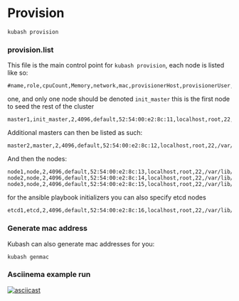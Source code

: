 # Provision


```
kubash provision
```

### provision.list

This file is the main control point for `kubash provision`, each node is listed like so:

```
#name,role,cpuCount,Memory,network,mac,provisionerHost,provisionerUser,provisionerPort,provisionerBasePath,os,virt
```

one, and only one node should be denoted `init_master` this is the first node to seed the rest of the cluster

```
master1,init_master,2,4096,default,52:54:00:e2:8c:11,localhost,root,22,/var/lib/libvirt/images,ubuntu,qemu
```

Additional masters can then be listed as such:

```
master2,master,2,4096,default,52:54:00:e2:8c:12,localhost,root,22,/var/lib/libvirt/images,ubuntu,qemu
```

And then the nodes:

```
node1,node,2,4096,default,52:54:00:e2:8c:13,localhost,root,22,/var/lib/libvirt/images,ubuntu,qemu
node2,node,2,4096,default,52:54:00:e2:8c:14,localhost,root,22,/var/lib/libvirt/images,ubuntu,qemu
node3,node,2,4096,default,52:54:00:e2:8c:15,localhost,root,22,/var/lib/libvirt/images,ubuntu,qemu
```

for the ansible playbook initializers you can also specify etcd nodes

```
etcd1,etcd,2,4096,default,52:54:00:e2:8c:16,localhost,root,22,/var/lib/libvirt/images,ubuntu,qemu
```

### Generate mac address

Kubash can also generate mac addresses for you:

```
kubash genmac
```

### Asciinema example run

[![asciicast](https://asciinema.org/a/164071.png)](https://asciinema.org/a/164071)
